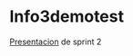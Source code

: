 # Info3demotest
[Presentacion](https://docs.google.com/presentation/d/15jv_QexjXWe6CVZlXEDPKot-3OY5MKu9q9bx-yN-zdw/edit?usp=sharing) de sprint 2 
